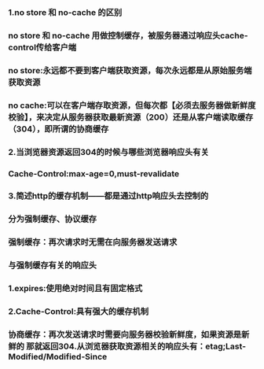 ### 1.no store 和 no-cache 的区别
### no store 和 no-cache 用做控制缓存，被服务器通过响应头cache-control传给客户端
### no store:永远都不要到客户端获取资源，每次永远都是从原始服务端获取资源
### no cache:可以在客户端存取资源，但每次都【必须去服务器做新鲜度校验】，来决定从服务器获取最新资源（200）还是从客户端读取缓存（304），即所谓的协商缓存

### 2.当浏览器资源返回304的时候与哪些浏览器响应头有关
### Cache-Control:max-age=0,must-revalidate

### 3.简述http的缓存机制——都是通过http响应头去控制的
### 分为强制缓存、协议缓存
### 强制缓存：再次请求时无需在向服务器发送请求
### 与强制缓存有关的响应头
### 1.expires:使用绝对时间且有固定格式
### 2.Cache-Control:具有强大的缓存机制
### 协商缓存：再次发送请求时需要向服务器校验新鲜度，如果资源是新鲜的 那就返回304.从浏览器获取资源相关的响应头有：etag;Last-Modified/Modified-Since
